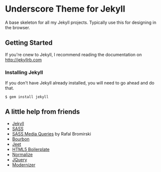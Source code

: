 # Underscore Theme for Jekyll
A base skeleton for all my Jekyll projects. Typically use this for designing in the browser. 

## Getting Started

If you're cnew to Jekyll, I recommend reading the documentation on <http://jekyllrb.com>

### Installing Jekyll

If you don't have Jekyll already installed, you will need to go ahead and do that.

```
$ gem install jekyll
```

## A little help from friends 
* [Jekyll](http://jekyllrb.com/)
* [SASS](http://sass-lang.com)
* [SASS Media Queries](http://github.com/paranoida/sass-mediaqueries) by Rafal Bromirski
* [Bourbon](http://bourbon.io)
* [Jeet](http://jeet.gs)
* [HTML5 Boilerplate](https://html5boilerplate.com)
* [Normalize](http://necolas.github.io/normalize.css/)
* [JQuery](https://jquery.com/)
* [Modernizer](http://modernizr.com/)
